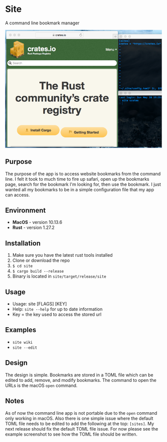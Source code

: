 # Site
A command line bookmark manager

![example](./docs/example.png)

## Purpose
The purpose of the app is to access website bookmarks from the command line. I felt it took to much time to fire up safari, open up the bookmarks page, search for the bookmark I'm looking for, then use the bookmark. I just wanted all my bookmarks to be in a simple configuration file that my app can access.

## Environment
* **MacOS** - version 10.13.6
* **Rust** - version 1.27.2

## Installation
1. Make sure you have the latest rust tools installed
2. Clone or download the repo
3. `$ cd site`
4. `$ cargo build --release`
5. Binary is located in `site/target/release/site`

## Usage
* Usage: site [FLAGS] [KEY]
* Help: `site --help` for up to date information
* Key = the key used to access the stored url

## Examples
* `site wiki`
* `site --edit`

## Design
The design is simple. Bookmarks are stored in a TOML file which can be edited to add, remove, and modify bookmarks. The command to open the URLs is the macOS `open` command. 

## Notes
As of now the command line app is not portable due to the `open` command only working in macOS. Also there is one simple issue where the default TOML file needs to be edited to add the following at the top: `[sites]`. My next release should fix the default TOML file issue. For now please see the example screenshot to see how the TOML file should be written. 